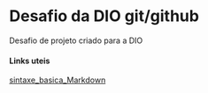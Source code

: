 # Desafio da DIO git/github

Desafio de projeto criado para a DIO

#### Links uteis
[sintaxe_basica_Markdown](https://www.markdownguide.org/basic-syntax/)
